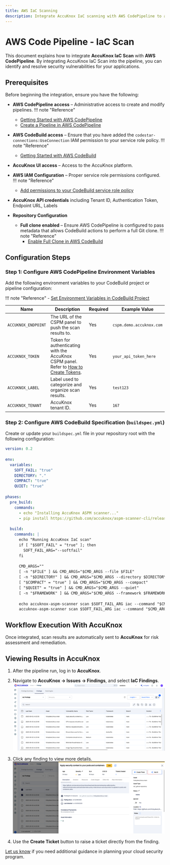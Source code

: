 ```yaml
---
title: AWS IaC Scanning
description: Integrate AccuKnox IaC scanning with AWS CodePipeline to automatically identify and remediate infrastructure vulnerabilities in Terraform and CloudFormation.
---
```


# AWS Code Pipeline - IaC Scan

This document explains how to integrate **AccuKnox IaC Scan** with **AWS CodePipeline**. By integrating AccuKnox IaC Scan into the pipeline, you can identify and resolve security vulnerabilities for your applications.

## Prerequisites

Before beginning the integration, ensure you have the following:

- **AWS CodePipeline access** – Administrative access to create and modify pipelines.
!!! note "Reference"
    - [Getting Started with AWS CodePipeline](https://docs.aws.amazon.com/codepipeline/latest/userguide/getting-started-codepipeline.html)
    - [Create a Pipeline in AWS CodePipeline](https://docs.aws.amazon.com/codepipeline/latest/userguide/pipelines-create.html)

- **AWS CodeBuild access** – Ensure that you have added the `codestar-connections:UseConnection` IAM permission to your service role policy.
!!! note "Reference"
    - [Getting Started with AWS CodeBuild](https://docs.aws.amazon.com/codebuild/latest/userguide/getting-started.html)

- **AccuKnox UI access** – Access to the AccuKnox platform.

- **AWS IAM Configuration** – Proper service role permissions configured.
!!! note "Reference"
    - [Add permissions to your CodeBuild service role policy](https://docs.aws.amazon.com/codepipeline/latest/userguide/troubleshooting.html#codebuild-role-connections)

- **AccuKnox API credentials** including Tenant ID, Authentication Token, Endpoint URL, Labels

- **Repository Configuration**
  - **Full clone enabled** – Ensure AWS CodePipeline is configured to pass metadata that allows CodeBuild actions to perform a full Git clone.
!!! note "Reference"
    - [Enable Full Clone in AWS CodeBuild](https://docs.aws.amazon.com/codepipeline/latest/userguide/tutorials-github-gitclone.html)

## Configuration Steps

### Step 1: Configure AWS CodePipeline Environment Variables

Add the following environment variables to your CodeBuild project or pipeline configuration:

!!! note "Reference"
    - [Set Environment Variables in CodeBuild Project](https://docs.aws.amazon.com/codepipeline/latest/userguide/tutorials-pipeline-variables.html)

| Name                | Description                                                                                                                   | Required | Example Value            |
| ------------------- | ----------------------------------------------------------------------------------------------------------------------------- | -------- | ------------------------ |
| `ACCUKNOX_ENDPOINT` | The URL of the CSPM panel to push the scan results to.                                                                        | Yes      | `cspm.demo.accuknox.com` |
| `ACCUKNOX_TOKEN`    | Token for authenticating with the AccuKnox CSPM panel. Refer to [How to Create Tokens](https://help.accuknox.com/how-to/how-to-create-tokens/). | Yes      | `your_api_token_here`    |
| `ACCUKNOX_LABEL`    | Label used to categorize and organize scan results.                                                                           | Yes      | `test123`                |
| `ACCUKNOX_TENANT`   | AccuKnox tenant ID.                                                                                                           | Yes      | `167`                    |

### Step 2: Configure AWS CodeBuild Specification (`buildspec.yml`)

Create or update your `buildspec.yml` file in your repository root with the following configuration:

```yaml
version: 0.2

env:
  variables:
    SOFT_FAIL: "true"
    DIRECTORY: "."
    COMPACT: "true"
    QUIET: "true"

phases:
  pre_build:
    commands:
      - echo "Installing AccuKnox ASPM scanner..."
      - pip install https://github.com/accuknox/aspm-scanner-cli/releases/download/v0.12.1/accuknox_aspm_scanner-0.12.1-py3-none-any.whl --break-system-packages

  build:
    commands: |
      echo "Running AccuKnox IaC scan"
      if [ "$SOFT_FAIL" = "true" ]; then
        SOFT_FAIL_ARG="--softfail"
      fi

      CMD_ARGS=""
      [ -n "$FILE" ] && CMD_ARGS="$CMD_ARGS --file $FILE"
      [ -n "$DIRECTORY" ] && CMD_ARGS="$CMD_ARGS --directory $DIRECTORY"
      [ "$COMPACT" = "true" ] && CMD_ARGS="$CMD_ARGS --compact"
      [ "$QUIET" = "true" ] && CMD_ARGS="$CMD_ARGS --quiet"
      [ -n "$FRAMEWORK" ] && CMD_ARGS="$CMD_ARGS --framework $FRAMEWORK"

      echo accuknox-aspm-scanner scan $SOFT_FAIL_ARG iac --command "$CMD_ARGS" --container-mode
      accuknox-aspm-scanner scan $SOFT_FAIL_ARG iac --command "$CMD_ARGS" --container-mode
```

## Workflow Execution With AccuKnox

Once integrated, scan results are automatically sent to **AccuKnox** for risk assessment and remediation.

## Viewing Results in AccuKnox

1. After the pipeline run, log in to **AccuKnox**.
2. Navigate to **AccuKnox → Issues → Findings**, and select **IaC Findings**.
![alt](./images/aws-iac-scan/1.png)

3. Click any finding to view more details.
![alt](./images/aws-iac-scan/2.png)

4. Use the **Create Ticket** button to raise a ticket directly from the finding.

[Let us know](https://www.accuknox.com/contact-us/) if you need additional guidance in planning your cloud security program.
